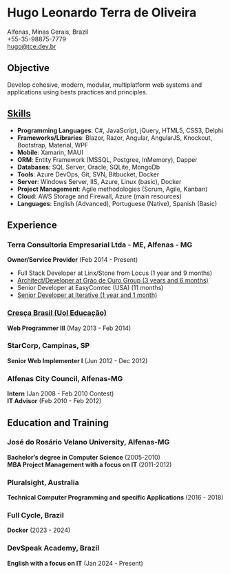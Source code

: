 ﻿# Hugo Leonardo Terra de Oliveira

Alfenas, Minas Gerais, Brazil  
+55-35-98875-7779  
<hugo@tce.dev.br>  

## Objective

Develop cohesive, modern, modular, multiplatform web systems and applications using bests practices and principles.

## [Skills](https://github.com/hugomarshall/me/blob/main/project-skills.md)

- **Programming Languages**: C#, JavaScript, jQuery, HTML5, CSS3, Delphi
- **Frameworks/Libraries**: Blazor, Razor, Angular, AngularJS, Knockout, Bootstrap, Material, WPF
- **Mobile**: Xamarin, MAUI
- **ORM**: Entity Framework (MSSQL, Postgree, InMemory), Dapper
- **Databases**: SQL Server, Oracle, SQLite, MongoDb
- **Tools**: Azure DevOps, Git, SVN, Bitbucket, Docker
- **Server**: Windows Server, IIS, Azure, Linux (basic), Docker
- **Project Management**: Agile methodologies (Scrum, Agile, Kanban)
- **Cloud**: AWS Storage and Firewall, Azure (main resources)
- **Languages**: English (Advanced), Portuguese (Native), Spanish (Basic)

## Experience

### Terra Consultoria Empresarial Ltda - ME, Alfenas - MG

**Owner/Service Provider** (Feb 2014 - Present)

- Full Stack Developer at Linx/Stone from Locus (1 year and 9 months)
- [Architect/Developer at Grão de Ouro Group (3 years and 6 months)](https://github.com/hugomarshall/me/blob/main/project-skills.md#1-architectdeveloper-at-gr%C3%A3o-de-ouro-group)
- Senior Developer at EasyComtec (USA) (11 months)
- [Senior Developer at Iterative (1 year and 1 month)](https://github.com/hugomarshall/me/blob/main/project-skills.md#3-senior-fullstack-developer-at-iterative)

### [Cresça Brasil (Uol Educação)](https://github.com/hugomarshall/me/blob/main/project-skills.md#2-senior-web-developer-at-cres%C3%A7a-brasil-owned-by-uol-education)

**Web Programmer III** (May 2013 - Feb 2014)

### StarCorp, Campinas, SP

**Senior Web Implementer I** (Jun 2012 - Dec 2012)

### Alfenas City Council, Alfenas-MG

**Intern** (Jan 2008 - Feb 2010 Contest)  
**IT Advisor** (Feb 2010 - Feb 2012)

## Education and Training

### José do Rosário Velano University, Alfenas-MG

**Bachelor’s degree in Computer Science** (2005-2010)  
**MBA Project Management with a focus on IT** (2011-2012)

### Pluralsight, Australia

**Technical Computer Programming and specific Applications** (2016 - 2018)

### Full Cycle, Brazil

**Docker** (2023 - 2024)

### DevSpeak Academy, Brazil

**English with a focus on IT** (Jan 2024 - Present)
